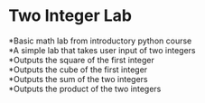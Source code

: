 # Two Integer Lab

*Basic math lab from introductory python course <br>
*A simple lab that takes user input of two integers <br>
*Outputs the square of the first integer <br>
*Outputs the cube of the first integer <br>
*Outputs the sum of the two integers <br>
*Outputs the product of the two integers <br>
